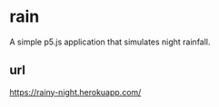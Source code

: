 # rain
A simple p5.js application that simulates night rainfall. <br>
## url
https://rainy-night.herokuapp.com/
